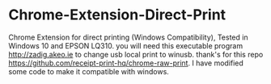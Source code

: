 # Chrome-Extension-Direct-Print
Chrome Extension for direct printing (Windows Compatibility), Tested in Windows 10 and EPSON LQ310.
you will need this executable program http://zadig.akeo.ie to change usb local print to winusb.
thank's for this repo https://github.com/receipt-print-hq/chrome-raw-print.
I have modified some code to make it compatible with windows.
